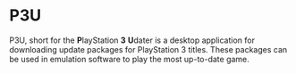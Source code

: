 # P3U

P3U, short for the **P**layStation **3** **U**dater is a desktop application for downloading update packages for
PlayStation 3 titles. These packages can be used in emulation software to play the most up-to-date game.
